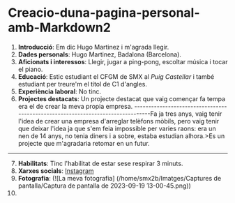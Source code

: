 # Creacio-duna-pagina-personal-amb-Markdown2
1. **Introducció**: Em dic Hugo Martinez i m'agrada llegir.
2. **Dades personals**: Hugo Martinez, Badalona (Barcelona).
3. **Aficionats i interessos**: Llegir, jugar a ping-pong, escoltar música i tocar el piano.
4. **Educació**: Estic estudiant el CFGM de SMX al *Puig Castellar* i també estudiant per treure'm el títol de C1 d'angles.
5. **Experiència laboral**: No tinc.
6. **Projectes destacats**: Un projecte destacat que vaig començar fa tempa era el de crear la meva propia empresa.
--------------------------------------------------------------------------------Fa ja tres anys, vaig tenir l'idea de crear una empresa d'arreglar telèfons mòbils, pero vaig tenir que deixar l'idea ja que s'em feia impossible per varies raons: era un nen de 14 anys, no tenia diners i a sobre, estaba estudian alhora.>Es
un projecte que m'agradaria retomar en un futur.
--------------------------------------------------------------------------------
7. **Habilitats**: Tinc l'habilitat de estar sese respirar 3 minuts.
8. **Xarxes socials**: 
[Instagram](https://www.instagram.com/huugo.martiinez/)
9. **Fotografia**: (![La meva fotografia] (/home/smx2b/Imatges/Captures de pantalla/Captura de pantalla de 2023-09-19 13-00-45.png))
10. 
